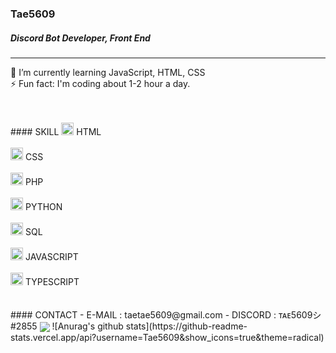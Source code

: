 ### Tae5609
##### Discord Bot Developer, Front End
<hr />

🌱 I’m currently learning JavaScript, HTML, CSS <br>
⚡ Fun fact: I'm coding about 1-2 hour a day.

<br>
<br>
#### SKILL
<img src="https://www.hellomyweb.com/media/course/html.png.500x500_q85_crop.png" width="20px"> HTML <br><br>
<img src="https://upload.wikimedia.org/wikipedia/commons/thumb/d/d5/CSS3_logo_and_wordmark.svg/1200px-CSS3_logo_and_wordmark.svg.png" width="20px"> CSS <br><br>
<img src="https://upload.wikimedia.org/wikipedia/commons/2/27/PHP-logo.svg" width="20px"> PHP <br><br>
<img src="https://www.python.org/static/opengraph-icon-200x200.png" width="20px"> PYTHON <br><br>
<img src="https://icons-for-free.com/iconfiles/png/512/file+sql+icon-1320183612970878250.png" width="20px"> SQL <br><br>
<img src="https://cdn.icon-icons.com/icons2/2108/PNG/512/javascript_icon_130900.png" width="20px"> JAVASCRIPT <br><br>
<img src="https://cdn.iconscout.com/icon/free/png-512/typescript-1174965.png" width="20px"> TYPESCRIPT <br>

<br>
<br>
#### CONTACT
- E-MAIL : taetae5609@gmail.com
- DISCORD : ᴛᴀᴇ5609シ#2855

<img align="center" src="https://github-readme-stats.vercel.app/api/top-langs/?username=Tae5609&theme=dark" />
![Anurag's github stats](https://github-readme-stats.vercel.app/api?username=Tae5609&show_icons=true&theme=radical)

<!--
**Tae5609/Tae5609** is a ✨ _special_ ✨ repository because its `README.md` (this file) appears on your GitHub profile.

Here are some ideas to get you started:

- 🔭 I’m currently working on ...
- 🌱 I’m currently learning ...
- 👯 I’m looking to collaborate on ...
- 🤔 I’m looking for help with ...
- 💬 Ask me about ...
- 📫 How to reach me: ...
- 😄 Pronouns: ...
- ⚡ Fun fact: ...
-->
